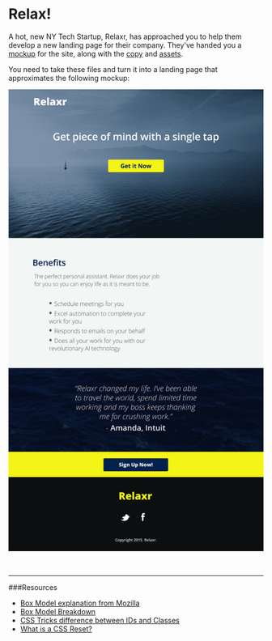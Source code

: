 # Relax!

A hot, new NY Tech Startup, Relaxr, has approached you to help them develop a 
new landing page for their company. They've handed you a [mockup](relaxr/relaxr_landing.jpg) for the site, along with the [copy](relaxr/design_file.md) and [assets](relaxr/images). 

You need to take these files and turn it into a landing page that approximates 
the following mockup:

![Relaxr Landing Page](relaxr/relaxr_landing.jpg)

<br>

---

###Resources

- [Box Model explanation from Mozilla](https://developer.mozilla.org/en-US/docs/Web/CSS/box_model)
- [Box Model Breakdown](http://learn.shayhowe.com/html-css/opening-the-box-model/)
- [CSS Tricks difference between IDs and Classes](https://css-tricks.com/the-difference-between-id-and-class/)
- [What is a CSS Reset?](http://www.cssreset.com/what-is-a-css-reset/)
